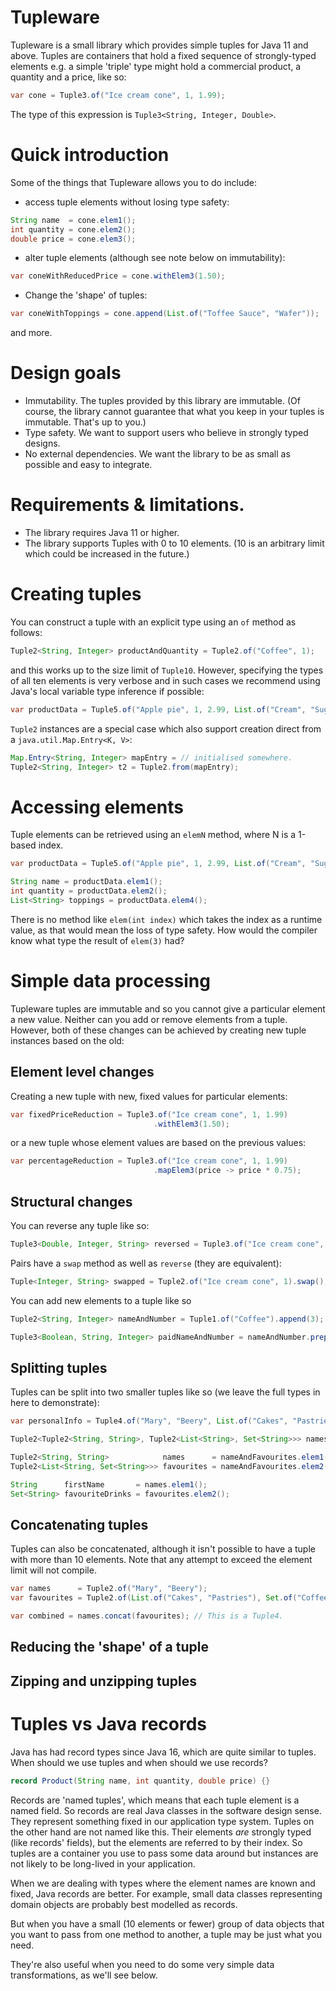 Tupleware
===
Tupleware is a small library which provides simple tuples for Java 11 and above.
Tuples are containers that hold a fixed sequence of strongly-typed elements e.g. a simple 'triple' type might
hold a commercial product, a quantity and a price, like so:
```java
var cone = Tuple3.of("Ice cream cone", 1, 1.99);
```
The type of this expression is `Tuple3<String, Integer, Double>`.

Quick introduction
===
Some of the things that Tupleware allows you to do include:
* access tuple elements without losing type safety:
```java
String name  = cone.elem1();
int quantity = cone.elem2();
double price = cone.elem3();
```
* alter tuple elements (although see note below on immutability):
```java
var coneWithReducedPrice = cone.withElem3(1.50);
```
* Change the 'shape' of tuples:
```java
var coneWithToppings = cone.append(List.of("Toffee Sauce", "Wafer"));
```
and more.

Design goals
===
* Immutability. The tuples provided by this library are immutable. (Of course, the library cannot guarantee that
  what you keep in your tuples is immutable. That's up to you.)
* Type safety. We want to support users who believe in strongly typed designs.
* No external dependencies. We want the library to be as small as possible and easy to integrate.

Requirements & limitations.
===
* The library requires Java 11 or higher.
* The library supports Tuples with 0 to 10 elements. (10 is an arbitrary limit which could be increased in the future.)

Creating tuples
==
You can construct a tuple with an explicit type using an `of` method as follows:
```java
Tuple2<String, Integer> productAndQuantity = Tuple2.of("Coffee", 1);
```
and this works up to the size limit of `Tuple10`. However, specifying the types of all ten elements is very verbose and
in such cases we recommend using Java's local variable type inference if possible:
```java
var productData = Tuple5.of("Apple pie", 1, 2.99, List.of("Cream", "Sugar"), 3.00);
```

`Tuple2` instances are a special case which also support creation direct from a `java.util.Map.Entry<K, V>`:
```java
Map.Entry<String, Integer> mapEntry = // initialised somewhere.
Tuple2<String, Integer> t2 = Tuple2.from(mapEntry);
```

Accessing elements
==
Tuple elements can be retrieved using an `elemN` method, where N is a 1-based index.
```java
var productData = Tuple5.of("Apple pie", 1, 2.99, List.of("Cream", "Sugar"), 3.00);

String name = productData.elem1();
int quantity = productData.elem2();
List<String> toppings = productData.elem4();
```
There is no method like `elem(int index)` which takes the index as a runtime value, as that would mean the loss of
type safety. How would the compiler know what type the result of `elem(3)` had?

Simple data processing
==
Tupleware tuples are immutable and so you cannot give a particular element a new value. Neither can you add or remove
elements from a tuple. However, both of these changes can be achieved by creating new tuple instances based on the old:

Element level changes
--
Creating a new tuple with new, fixed values for particular elements:
```java
var fixedPriceReduction = Tuple3.of("Ice cream cone", 1, 1.99)
                                .withElem3(1.50);
```
or a new tuple whose element values are based on the previous values:
```java
var percentageReduction = Tuple3.of("Ice cream cone", 1, 1.99)
                                .mapElem3(price -> price * 0.75);
```

Structural changes
--
You can reverse any tuple like so:
```java
Tuple3<Double, Integer, String> reversed = Tuple3.of("Ice cream cone", 1, 1.99).reverse();
```
Pairs have a `swap` method as well as `reverse` (they are equivalent):
```java
Tuple<Integer, String> swapped = Tuple2.of("Ice cream cone", 1).swap();
```

You can add new elements to a tuple like so
```java
Tuple2<String, Integer> nameAndNumber = Tuple1.of("Coffee").append(3);

Tuple3<Boolean, String, Integer> paidNameAndNumber = nameAndNumber.prepend(true);
```

Splitting tuples
--
Tuples can be split into two smaller tuples like so (we leave the full types in here to demonstrate):
```java
var personalInfo = Tuple4.of("Mary", "Beery", List.of("Cakes", "Pastries"), Set.of("Coffee", "Tea"));

Tuple2<Tuple2<String, String>, Tuple2<List<String>, Set<String>>> namesAndFavourites = personalInfo.splitAfterElement2();

Tuple2<String, String>            names      = nameAndFavourites.elem1();
Tuple2<List<String, Set<String>>> favourites = nameAndFavourites.elem2();

String      firstName       = names.elem1();
Set<String> favouriteDrinks = favourites.elem2();
```

Concatenating tuples
--
Tuples can also be concatenated, although it isn't possible to have a tuple with more than 10 elements. Note that any
attempt to exceed the element limit will not compile.
```java
var names      = Tuple2.of("Mary", "Beery");
var favourites = Tuple2.of(List.of("Cakes", "Pastries"), Set.of("Coffee", "Tea"));

var combined = names.concat(favourites); // This is a Tuple4.
```

Reducing the 'shape' of a tuple
--

Zipping and unzipping tuples
--


Tuples vs Java records
===
Java has had record types since Java 16, which are quite similar to tuples. When should we use tuples and when
should we use records?
```java
record Product(String name, int quantity, double price) {}
```

Records are 'named tuples', which means that each tuple element is a named field. So records are real Java classes
in the software design sense. They represent something fixed in our application type system.
Tuples on the other hand are not named like this. Their elements _are_ strongly typed (like records' fields), but
the elements are referred to by their index. So tuples are a container you use to pass some data around but instances
are not likely to be long-lived in your application.

When we are dealing with types where the element names are known and fixed, Java records are better. For example,
small data classes representing domain objects are probably best modelled as records.

But when you have a small (10 elements or fewer) group of data objects that you want to pass from one method to
another, a tuple may be just what you need.

They're also useful when you need to do some very simple data transformations, as we'll see below.
